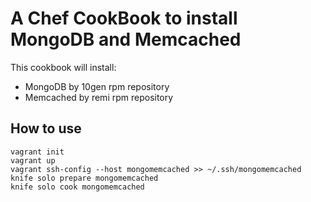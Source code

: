 # A Chef CookBook to install MongoDB and Memcached

This cookbook will install:
- MongoDB by 10gen rpm repository
- Memcached by remi rpm repository

## How to use
```
vagrant init
vagrant up
vagrant ssh-config --host mongomemcached >> ~/.ssh/mongomemcached
knife solo prepare mongomemcached
knife solo cook mongomemcached
```

